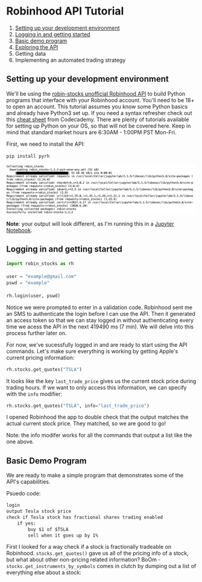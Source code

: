 <!-- Markdown version of the tutorial -->

# Robinhood API Tutorial

1. [Setting up your development environment](#Setting-up-your-development-environment)
2. [Logging in and getting started](#Logging-in-and-getting-started)
3. [Basic demo program](#Basic-Demo-Program)
4. [Exploring the API](#Exploring-the-API)
5. Getting data
6. Implementing an automated trading strategy


## Setting up your development environment

We'll be using the [robin-stocks unofficial Robinhood API](https://github.com/jmfernandes/robin_stocksh) to build Python programs that interface with your Robinhood account. You'll need to be 18+ to open an account. This tutorial assumes you know some Python basics and already have Python3 set up. If you need a syntax refresher check out this [cheat sheet](https://www.codecademy.com/learn/learn-python-3/modules/learn-python3-syntax/cheatsheet) from Codecademy. There are plenty of tutorials available for setting up Python on your OS, so that will not be covered here. Keep in mind that standard market hours are 6:30AM - 1:00PM PST Mon-Fri.

First, we need to install the API:

`pip install pyrh`

![pip install pyrh output](assets/pip-install.png)

**Note**: your output will look different, as I'm running this in a [Jupyter Notebook](https://jupyter.org/index.html).


## Logging in and getting started

```python
import robin_stocks as rh

user = "example@gmail.com"
pswd = "example"

rh.login(user, pswd)
```

Notice we were prompted to enter in a validation code. Robinhood sent me an SMS to authenticate the login before I can use the API. Then it generated an access token so that we can stay logged in without authenticating every time we acess the API in the next 419490 ms (7 min). We will delve into this process further later on. 

For now, we've sucessfully logged in and are ready to start using the API commands. Let's make sure everything is working by getting Apple's current pricing information:

```python
rh.stocks.get_quotes("TSLA")
```

It looks like the key `last_trade_price` gives us the current stock price during trading hours. If we want to only access this information, we can specify with the `info` modifier: 

```python
rh.stocks.get_quotes("TSLA", info="last_trade_price")
```

I opened Robinhood the app to double check that the output matches the actual current stock price. They matched, so we are good to go! 

Note: the info modifer works for all the commands that output a list like the one above.


## Basic Demo Program

We are ready to make a simple program that demonstrates some of the API's capabilities. 

Psuedo code:

```
login
output Tesla stock price
check if Tesla stock has fractional shares trading enabled
    if yes:
        buy $1 of $TSLA
        sell when it goes up by 1%
```

First I looked for a way check if a stock is fractionally tradeable on Robinhood. `stocks.get_quotes()` gave us all of the pricing info of a stock, but what about other non-pricing related information? BoOm - `stocks.get_instruments_by_symbols` comes in clutch by dumping out a list of everything else about a stock:


```python

```